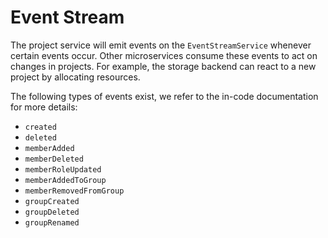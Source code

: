 # Event Stream

The project service will emit events on the `EventStreamService` whenever certain events occur. Other microservices
consume these events to act on changes in projects. For example, the storage backend can react to a new project by
allocating resources.

The following types of events exist, we refer to the in-code documentation for more details:

- `created`
- `deleted`
- `memberAdded`
- `memberDeleted`
- `memberRoleUpdated`
- `memberAddedToGroup`
- `memberRemovedFromGroup`
- `groupCreated`
- `groupDeleted`
- `groupRenamed`
